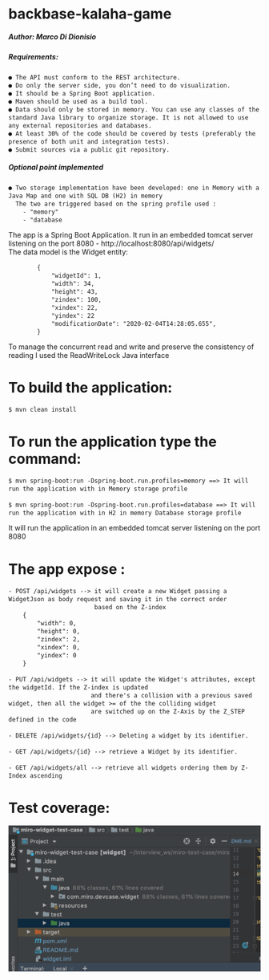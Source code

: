 # backbase-kalaha-game

##### Author: Marco Di Dionisio

##### Requirements:


    ● The API must conform to the REST architecture. 
    ● Do only the server side, you don’t need to do visualization. 
    ● It should be a Spring Boot application. 
    ● Maven should be used as a build tool. 
    ● Data should only be stored in memory. You can use any classes of the standard Java library to organize storage. It is not allowed to use any external repositories and databases. 
    ● At least 30% of the code should be covered by tests (preferably the presence of both unit and integration tests). 
    ● Submit sources via a public git repository. 

##### Optional point implemented
    ● Two storage implementation have been developed: one in Memory with a Java Map and one with SQL DB (H2) in memory
      The two are triggered based on the spring profile used :
        - "memory"
        - "database 
 
The app is a Spring Boot Application. It run in an embedded tomcat server listening on the port 8080
    -  http://localhost:8080/api/widgets/     
The data model is the Widget entity: 
            
            {
                "widgetId": 1,
                "width": 34,
                "height": 43,
                "zindex": 100,
                "xindex": 22,
                "yindex": 22
                "modificationDate": "2020-02-04T14:28:05.655",
            }
            
 To manage the concurrent read and write and preserve the consistency of reading I used the ReadWriteLock Java interface
            
# To build the application:
    $ mvn clean install
            
# To run the application type the command:
    $ mvn spring-boot:run -Dspring-boot.run.profiles=memory ==> It will run the application with in Memory storage profile
    
    $ mvn spring-boot:run -Dspring-boot.run.profiles=database ==> It will run the application with in H2 in memory Database storage profile
  
  It will run the application in an embedded tomcat server listening on the port 8080

# The app expose :

    - POST /api/widgets --> it will create a new Widget passing a WidgetJson as body request and saving it in the correct order 
                            based on the Z-index 
        {
            "width": 0,
            "height": 0,
            "zindex": 2,
            "xindex": 0,
            "yindex": 0
        }
        
    - PUT /api/widgets --> it will update the Widget's attributes, except the widgetId. If the Z-index is updated
                           and there's a collision with a previous saved widget, then all the widget >= of the the colliding widget
                           are switched up on the Z-Axis by the Z_STEP defined in the code 
                           
    - DELETE /api/widgets/{id} --> Deleting a widget by its identifier. 
    
    - GET /api/widgets/{id} --> retrieve a Widget by its identifier.
    
    - GET /api/widgets/all --> retrieve all widgets ordering them by Z-Index ascending
    
# Test coverage:
![Test Coverage](coverage.png)
    


